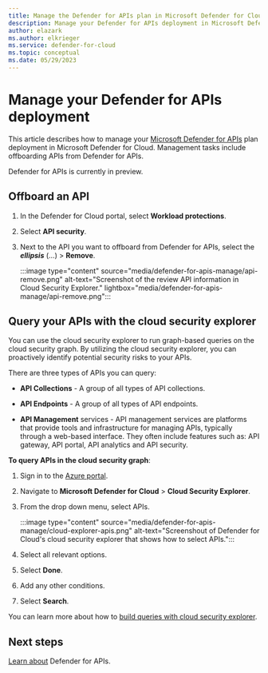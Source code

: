 ```yaml
---
title: Manage the Defender for APIs plan in Microsoft Defender for Cloud
description: Manage your Defender for APIs deployment in Microsoft Defender for Cloud
author: elazark
ms.author: elkrieger
ms.service: defender-for-cloud
ms.topic: conceptual
ms.date: 05/29/2023
---
```


# Manage your Defender for APIs deployment

This article describes how to manage your [Microsoft Defender for APIs](defender-for-apis-introduction.md) plan deployment in Microsoft Defender for Cloud. Management tasks include offboarding APIs from Defender for APIs.

Defender for APIs is currently in preview.

## Offboard an API

1. In the Defender for Cloud portal, select **Workload protections**.
1. Select **API security**.
1. Next to the API you want to offboard from Defender for APIs, select the ***ellipsis*** (...) > **Remove**.

    :::image type="content" source="media/defender-for-apis-manage/api-remove.png" alt-text="Screenshot of the review API information in Cloud Security Explorer." lightbox="media/defender-for-apis-manage/api-remove.png":::

## Query your APIs with the cloud security explorer

You can use the cloud security explorer to run graph-based queries on the cloud security graph. By utilizing the cloud security explorer, you can proactively identify potential security risks to your APIs.

There are three types of APIs you can query:

- **API Collections** - A group of all types of API collections.

- **API Endpoints** - A group of all types of API endpoints.

- **API Management** services - API management services are platforms that provide tools and infrastructure for managing APIs, typically through a web-based interface. They often include features such as: API gateway, API portal, API analytics and API security.

**To query APIs in the cloud security graph**:

1. Sign in to the [Azure portal](https://portal.azure.com/).

1. Navigate to **Microsoft Defender for Cloud** > **Cloud Security Explorer**.

1. From the drop down menu, select APIs.

    :::image type="content" source="media/defender-for-apis-manage/cloud-explorer-apis.png" alt-text="Screenshout of Defender for Cloud's cloud security explorer that shows how to select APIs.":::

1. Select all relevant options.

1. Select **Done**.

1. Add any other conditions.

1. Select **Search**.

You can learn more about how to [build queries with cloud security explorer](how-to-manage-cloud-security-explorer.md).

## Next steps

[Learn about](defender-for-apis-introduction.md) Defender for APIs.


